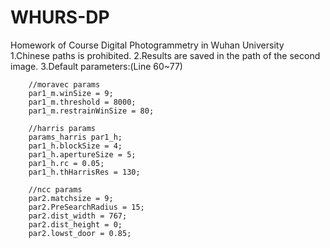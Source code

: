 # WHURS-DP
Homework of Course Digital Photogrammetry in Wuhan University
1.Chinese paths is prohibited.
2.Results are saved in the path of the second image.
3.Default parameters:(Line 60~77)

		//moravec params
		par1_m.winSize = 9;
		par1_m.threshold = 8000;
		par1_m.restrainWinSize = 80;

		//harris params
		params_harris par1_h;
		par1_h.blockSize = 4;
		par1_h.apertureSize = 5;
		par1_h.rc = 0.05;
		par1_h.thHarrisRes = 130;

		//ncc params
		par2.matchsize = 9;
		par2.PreSearchRadius = 15;
		par2.dist_width = 767;
		par2.dist_height = 0;
		par2.lowst_door = 0.85;
